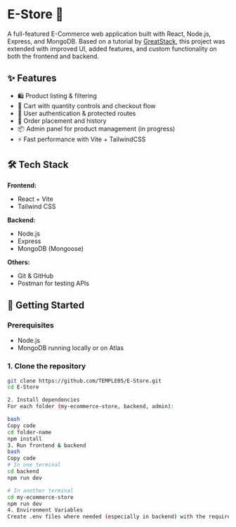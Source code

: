 # E-Store 🛒

A full-featured E-Commerce web application built with React, Node.js, Express, and MongoDB. Based on a tutorial by [GreatStack](https://www.youtube.com/@GreatStack), this project was extended with improved UI, added features, and custom functionality on both the frontend and backend.

## ✨ Features

- 🛍️ Product listing & filtering
- 🛒 Cart with quantity controls and checkout flow
- 🔐 User authentication & protected routes
- 🧾 Order placement and history
- 📦 Admin panel for product management (in progress)
- ⚡ Fast performance with Vite + TailwindCSS

## 🛠️ Tech Stack

**Frontend:**
- React + Vite
- Tailwind CSS

**Backend:**
- Node.js
- Express
- MongoDB (Mongoose)

**Others:**
- Git & GitHub
- Postman for testing APIs

## 🚀 Getting Started

### Prerequisites
- Node.js
- MongoDB running locally or on Atlas

### 1. Clone the repository

```bash
git clone https://github.com/TEMPLE05/E-Store.git
cd E-Store

2. Install dependencies
For each folder (my-ecommerce-store, backend, admin):

bash
Copy code
cd folder-name
npm install
3. Run frontend & backend
bash
Copy code
# In one terminal
cd backend
npm run dev

# In another terminal
cd my-ecommerce-store
npm run dev
4. Environment Variables
Create .env files where needed (especially in backend) with the required MongoDB URI, port numbers, etc.
